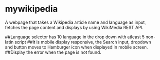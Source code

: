 # mywikipedia
A webpage that takes a Wikipedia article name and language as input, fetches the page content and displays by using WikiMedia REST API.

##Language selector has 10 language in the drop down with atleast 5 non-latin script
##It is mobile display responsive, the Search input, dropdown and button moves to Hamburger icon when displayed in mobile screen.
##Display the error when the page is not found.
